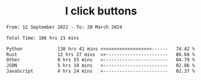 <h1 align="center">
I click buttons
</h1>

<!--START_SECTION:waka-->

```txt
From: 12 September 2022 - To: 20 March 2024

Total Time: 186 hrs 21 mins

Python             138 hrs 41 mins >>>>>>>>>>>>>>>>>>>------   74.42 %
Rust               12 hrs 27 mins  >>-----------------------   06.68 %
Other              8 hrs 55 mins   >------------------------   04.79 %
JSON               5 hrs 19 mins   >------------------------   02.86 %
JavaScript         4 hrs 24 mins   >------------------------   02.37 %
```

<!--END_SECTION:waka-->
